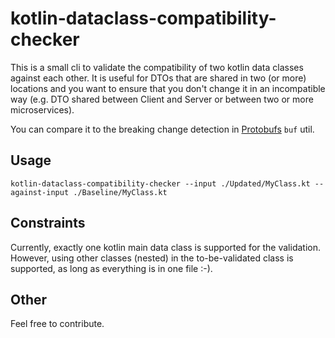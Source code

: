 # kotlin-dataclass-compatibility-checker

This is a small cli to validate the compatibility of two kotlin data classes against each other.
It is useful for DTOs that are shared in two (or more) locations and you want to ensure that you don't change it
in an incompatible way (e.g. DTO shared between Client and Server or between two or more microservices).

You can compare it to the breaking change detection in [Protobufs](https://buf.build/docs/breaking/overview/) `buf` util.

## Usage

```
kotlin-dataclass-compatibility-checker --input ./Updated/MyClass.kt --against-input ./Baseline/MyClass.kt
```

## Constraints

Currently, exactly one kotlin main data class is supported for the validation. However, using other classes (nested) in the to-be-validated
class is supported, as long as everything is in one file :-).

## Other

Feel free to contribute.
